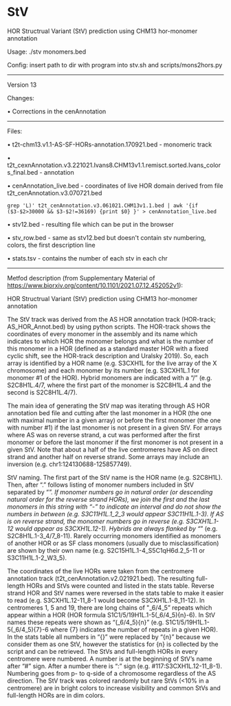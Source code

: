 # StV

HOR Structrual Variant (StV) prediction using CHM13 hor-monomer annotation

Usage: ./stv monomers.bed

Config: insert path to dir with program into stv.sh and scripts/mons2hors.py
___

Version 13

Changes:

• Corrections in the cenAnnotation

___

Files:

• t2t-chm13.v1.1-AS-SF-HORs-annotation.170921.bed - monomeric track

• t2t_cexnAnnotation.v3.221021.Ivans8.CHM13v1.1.remisct.sorted.Ivans_colors_final.bed - annotation

• cenAnnotation_live.bed - coordinates of live HOR domain derived from file t2t_cenAnnotation.v3.070721.bed 
```shell 
grep 'L)' t2t_cenAnnotation.v3.061021.CHM13v1.1.bed | awk '{if ($3-$2>30000 && $3-$2!=36169) {print $0} }' > cenAnnotation_live.bed
```

• stv12.bed - resulting file which can be put in the browser

• stv_row.bed - same as stv12.bed but doesn't contain stv numbering, colors, the first description line

• stats.tsv - contains the number of each stv in each chr
___

Metfod description (from Supplementary Material of https://www.biorxiv.org/content/10.1101/2021.07.12.452052v1):

HOR Structrual Variant (StV) prediction using CHM13 hor-monomer annotation 

The StV track was derived from the AS HOR annotation track (HOR-track; AS_HOR_Annot.bed) by using python scripts. The HOR-track shows the coordinates of every monomer in the assembly and its name which indicates to which HOR the monomer belongs and what is the number of this monomer in a HOR (defined as a standard master HOR with a fixed cyclic shift, see the HOR-track description and Uralsky 2019). So, each array is identified by a HOR name (e.g. S3CXH1L for the live array of the X chromosome) and each monomer by its number (e.g. S3CXH1L.1 for monomer #1 of the HOR). Hybrid monomers are indicated with a “/” (e.g. S2C8H1L.4/7, where the first part of the monomer is S2C8H1L.4 and the second is S2C8H1L.4/7).

The main idea of generating the StV map was iterating through AS HOR annotation bed file and cutting after the last monomer in a HOR (the one with maximal number in a given array) or before the first monomer (the one with number #1) if the last monomer is not present in a given StV. For arrays where AS was on reverse strand, a cut was performed after the first monomer or before the last monomer if the first monomer is not present in a given StV. Note that about a half of the live centromeres have AS on direct strand and another half on reverse strand. Some arrays may include an inversion (e.g. chr1:124130688-125857749).

StV naming. The first part of the StV name is the HOR name (e.g. S2C8H1L). Then, after “.” follows listing of monomer numbers included in StV separated by “_”. If monomer numbers go in natural order (or descending natural order for the reverse strand HORs), we join the first and the last monomers in this string with “-” to indicate an interval and do not show the numbers in between (e.g. S3C11H1L.1_2_3 would appear S3C11H1L.1-3). If AS is on reverse strand, the monomer numbers go in reverse (e.g. S3CXH1L.1-12 would appear as S3CXH1L.12-1). Hybrids are always flanked by “_” (e.g. S2C8H1L.1-3_4/7_8-11). Rarely occurring monomers identified as monomers of another HOR or as SF class monomers (usually due to misclassification) are shown by their own name (e.g. S2C15H1L.1-4_S5C1qH6d.2_5-11 or S3C11H1L.1-2_W3_5).

The coordinates of the live HORs were taken from the centromere annotation track (t2t_cenAnnotation.v2.021921.bed). The resulting full-length HORs and StVs were counted and listed in the stats table. Reverse strand HOR and StV names were reversed in the stats table to make it easier to read (e.g. S3CXH1L.12-11_8-1 would become S3CXH1L.1-8_11-12). In centromeres 1, 5 and 19, there are long chains of "_6/4_5” repeats which appear within a HOR (HOR formula S1C1/5/19H1L.1-5(_6/4_5){n}-6). In StV names these repeats were shown as “(_6/4_5){n}” (e.g. S1C1/5/19H1L.1-5(_6/4_5){7}-6 where {7} indicates the number of repeats in a given HOR). In the stats table all numbers in “{}” were replaced by “{n}” because we consider them as one StV, however the statistics for {n} is collected by the script and can be retrieved. The StVs and full-length HORs in every centromere were numbered. A number is at the beginning of StV’s name after “#” sign. After a number there is “:” sign (e.g. #117:S3CXH1L.12-11_8-1). Numbering goes from p- to q-side of a chromosome regardless of the AS direction. The StV track was colored randomly but rare StVs (<10% in a centromere) are in bright colors to increase visibility and common StVs and full-length HORs are in dim colors.
